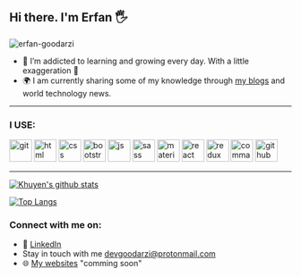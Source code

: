 ## Hi there. I'm Erfan 🖐 
<p align="left"> <img src="https://komarev.com/ghpvc/?username=erfan-goodarzi&label=Profile%20views&color=blueviolet&style=flat-square" alt="erfan-goodarzi" /> </p>
 

- 🌱 I’m addicted to learning and growing every day. With a little exaggeration 🤞
- :earth_africa: I am currently sharing some of my knowledge through [my blogs](https://anamisiha.ir/author/erfan_goodarzi/) and world technology news.

  
<hr>

### I USE: 
<p align="left">
 
<img src="https://img.icons8.com/color/48/000000/git.png" alt="git" width="40" height="40"/>
<img src="https://img.icons8.com/color/48/000000/html-5" alt="html" width="40" height="40"/>
<img src="https://img.icons8.com/color/48/000000/css3.png" alt="css" width="40" height="40"/>
<img src="https://img.icons8.com/color/48/000000/bootstrap.png" alt="bootstrap" width="40" height="40"/>
<img src="https://img.icons8.com/color/48/000000/javascript.png" alt="js" width="40" height="40"/>
 <img src="https://img.icons8.com/color/48/000000/sass.png" alt="sass" width="40" height="40"/>
  <img src="https://img.icons8.com/color/344/material-ui.png" alt="material" width="40" height="40"/>
 <img src="https://img.icons8.com/wired/344/4a90e2/react.png" alt="react" width="40" height="40"/>
 <img src="https://img.icons8.com/ios-filled/344/4a90e2/redux.png" alt="redux" width="40" height="40"/>
 <img src="https://img.icons8.com/officel/344/4a90e2/command-line.png" alt="command" width="40" height="40"/>
  <img src="https://img.icons8.com/color/48/000000/github.png" alt="github" width="40" height="40"/>
</p>

<hr>
  
[![Khuyen's github stats](https://github-readme-stats.vercel.app/api?username=erfan-goodarzi&count_private=true&show_icons=true&theme=midnight-purple&hide_rank=false)](https://github.com/erfan-goodarzi/erfan-goodarzi)





[![Top Langs](https://github-readme-stats.vercel.app/api/top-langs/?username=erfan-goodarzi&langs_count=8&layout=compact&theme=midnight-purple)](https://github.com/erfan-goodarzi/)
### Connect with me on:
  - 📑 [LinkedIn](https://www.linkedin.com/in/erfan-goodazi-83b8481b3/)
  - Stay in touch with me devgoodarzi@protonmail.com
  - 🌐	[My websites](https://erfan-goodarzi.ir) "comming soon"
